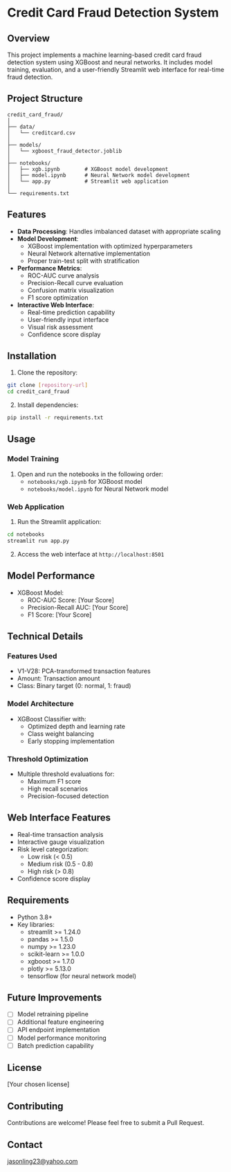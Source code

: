 # Credit Card Fraud Detection System

## Overview
This project implements a machine learning-based credit card fraud detection system using XGBoost and neural networks. It includes model training, evaluation, and a user-friendly Streamlit web interface for real-time fraud detection.

## Project Structure
```
credit_card_fraud/
│
├── data/
│   └── creditcard.csv
│
├── models/
│   └── xgboost_fraud_detector.joblib
│
├── notebooks/
│   ├── xgb.ipynb        # XGBoost model development
│   ├── model.ipynb      # Neural Network model development
│   └── app.py           # Streamlit web application
│
└── requirements.txt
```

## Features
- **Data Processing**: Handles imbalanced dataset with appropriate scaling
- **Model Development**:
  - XGBoost implementation with optimized hyperparameters
  - Neural Network alternative implementation
  - Proper train-test split with stratification
- **Performance Metrics**:
  - ROC-AUC curve analysis
  - Precision-Recall curve evaluation
  - Confusion matrix visualization
  - F1 score optimization
- **Interactive Web Interface**:
  - Real-time prediction capability
  - User-friendly input interface
  - Visual risk assessment
  - Confidence score display

## Installation

1. Clone the repository:
```bash
git clone [repository-url]
cd credit_card_fraud
```

2. Install dependencies:
```bash
pip install -r requirements.txt
```

## Usage

### Model Training
1. Open and run the notebooks in the following order:
   - `notebooks/xgb.ipynb` for XGBoost model
   - `notebooks/model.ipynb` for Neural Network model

### Web Application
1. Run the Streamlit application:
```bash
cd notebooks
streamlit run app.py
```

2. Access the web interface at `http://localhost:8501`

## Model Performance
- XGBoost Model:
  - ROC-AUC Score: [Your Score]
  - Precision-Recall AUC: [Your Score]
  - F1 Score: [Your Score]

## Technical Details

### Features Used
- V1-V28: PCA-transformed transaction features
- Amount: Transaction amount
- Class: Binary target (0: normal, 1: fraud)

### Model Architecture
- XGBoost Classifier with:
  - Optimized depth and learning rate
  - Class weight balancing
  - Early stopping implementation

### Threshold Optimization
- Multiple threshold evaluations for:
  - Maximum F1 score
  - High recall scenarios
  - Precision-focused detection

## Web Interface Features
- Real-time transaction analysis
- Interactive gauge visualization
- Risk level categorization:
  - Low risk (< 0.5)
  - Medium risk (0.5 - 0.8)
  - High risk (> 0.8)
- Confidence score display

## Requirements
- Python 3.8+
- Key libraries:
  - streamlit >= 1.24.0
  - pandas >= 1.5.0
  - numpy >= 1.23.0
  - scikit-learn >= 1.0.0
  - xgboost >= 1.7.0
  - plotly >= 5.13.0
  - tensorflow (for neural network model)

## Future Improvements
- [ ] Model retraining pipeline
- [ ] Additional feature engineering
- [ ] API endpoint implementation
- [ ] Model performance monitoring
- [ ] Batch prediction capability

## License
[Your chosen license]

## Contributing
Contributions are welcome! Please feel free to submit a Pull Request.

## Contact
jasonling23@yahoo.com
